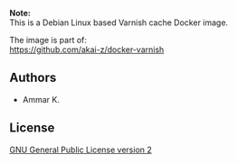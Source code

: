 **Note:**  
This is a Debian Linux based Varnish cache Docker image.

The image is part of:  
https://github.com/akai-z/docker-varnish

## Authors

* Ammar K.

## License

[GNU General Public License version 2](LICENSE)
